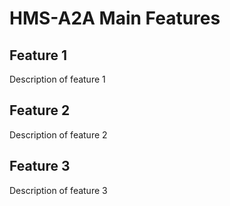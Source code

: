 # HMS-A2A Main Features

## Feature 1

Description of feature 1

## Feature 2

Description of feature 2

## Feature 3

Description of feature 3

